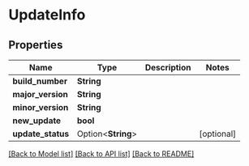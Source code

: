 # UpdateInfo

## Properties

Name | Type | Description | Notes
------------ | ------------- | ------------- | -------------
**build_number** | **String** |  | 
**major_version** | **String** |  | 
**minor_version** | **String** |  | 
**new_update** | **bool** |  | 
**update_status** | Option<**String**> |  | [optional]

[[Back to Model list]](../README.md#documentation-for-models) [[Back to API list]](../README.md#documentation-for-api-endpoints) [[Back to README]](../README.md)


